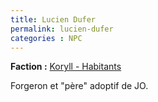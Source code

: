 ```yaml
---
title: Lucien Dufer
permalink: lucien-dufer
categories : NPC
---
```


**Faction :** [Koryll - Habitants](/factions/koryll-habitants)

Forgeron et "père" adoptif de JO.
